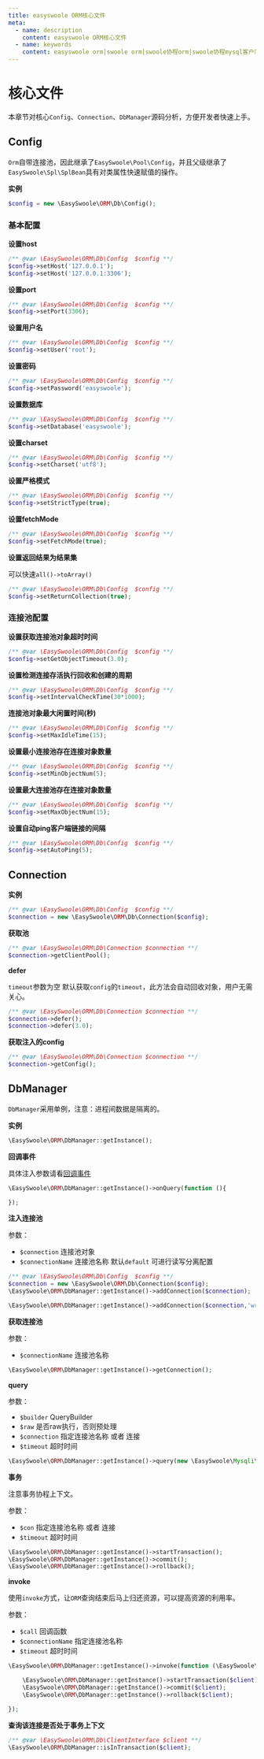 ```yaml
---
title: easyswoole ORM核心文件
meta:
  - name: description
    content: easyswoole ORM核心文件
  - name: keywords
    content: easyswoole orm|swoole orm|swoole协程orm|swoole协程mysql客户端
---
```


# 核心文件

本章节对核心`Config`、`Connection`、`DbManager`源码分析，方便开发者快速上手。

## Config

`Orm`自带连接池，因此继承了`EasySwoole\Pool\Config`，并且父级继承了`EasySwoole\Spl\SplBean`具有对类属性快速赋值的操作。

**实例**

```php
$config = new \EasySwoole\ORM\Db\Config();
```

### 基本配置

**设置host**

```php
/** @var \EasySwoole\ORM\Db\Config  $config **/
$config->setHost('127.0.0.1');
$config->setHost('127.0.0.1:3306');
```

**设置port**

```php
/** @var \EasySwoole\ORM\Db\Config  $config **/
$config->setPort(3306);
```

**设置用户名**

```php
/** @var \EasySwoole\ORM\Db\Config  $config **/
$config->setUser('root');
```

**设置密码**

```php
/** @var \EasySwoole\ORM\Db\Config  $config **/
$config->setPassword('easyswoole');
```

**设置数据库**
```php
/** @var \EasySwoole\ORM\Db\Config  $config **/
$config->setDatabase('easyswoole');
```

**设置charset**

```php
/** @var \EasySwoole\ORM\Db\Config  $config **/
$config->setCharset('utf8');
```

**设置严格模式**

```php
/** @var \EasySwoole\ORM\Db\Config  $config **/
$config->setStrictType(true);
```

**设置fetchMode**

```php
/** @var \EasySwoole\ORM\Db\Config  $config **/
$config->setFetchMode(true);
```

**设置返回结果为结果集**

可以快速`all()->toArray()`

```php
/** @var \EasySwoole\ORM\Db\Config  $config **/
$config->setReturnCollection(true);
```
### 连接池配置

**设置获取连接池对象超时时间**

```php
/** @var \EasySwoole\ORM\Db\Config  $config **/
$config->setGetObjectTimeout(3.0);
```
**设置检测连接存活执行回收和创建的周期**

```php
/** @var \EasySwoole\ORM\Db\Config  $config **/
$config->setIntervalCheckTime(30*1000);
```

**连接池对象最大闲置时间(秒)**

```php
/** @var \EasySwoole\ORM\Db\Config  $config **/
$config->setMaxIdleTime(15);
```

**设置最小连接池存在连接对象数量**

```php
/** @var \EasySwoole\ORM\Db\Config  $config **/
$config->setMinObjectNum(5);
```

**设置最大连接池存在连接对象数量**

```php
/** @var \EasySwoole\ORM\Db\Config  $config **/
$config->setMaxObjectNum(15);
```

**设置自动ping客户端链接的间隔**

```php
/** @var \EasySwoole\ORM\Db\Config  $config **/
$config->setAutoPing(5);
```

## Connection

**实例**

```php
/** @var \EasySwoole\ORM\Db\Config  $config **/
$connection = new \EasySwoole\ORM\Db\Connection($config);
```

**获取池**
```php
/** @var \EasySwoole\ORM\Db\Connection $connection **/
$connection->getClientPool();
```

**defer**

`timeout`参数为空 默认获取`config`的`timeout`，此方法会自动回收对象，用户无需关心。

```php
/** @var \EasySwoole\ORM\Db\Connection $connection **/
$connection->defer();
$connection->defer(3.0);
```

**获取注入的config**

```php
/** @var \EasySwoole\ORM\Db\Connection $connection **/
$connection->getConfig();
```

## DbManager

`DbManager`采用单例，注意：进程间数据是隔离的。

**实例**

```php
\EasySwoole\ORM\DbManager::getInstance();
```

**回调事件**

具体注入参数请看[回调事件](/Components/Orm/Event/onQuery.html)

```php
\EasySwoole\ORM\DbManager::getInstance()->onQuery(function (){

});
```

**注入连接池**

参数：
- `$connection` 连接池对象
- `$connectionName` 连接池名称 默认`default` 可进行读写分离配置

```php
/** @var \EasySwoole\ORM\Db\Config  $config **/
$connection = new \EasySwoole\ORM\Db\Connection($config);
\EasySwoole\ORM\DbManager::getInstance()->addConnection($connection);

\EasySwoole\ORM\DbManager::getInstance()->addConnection($connection,'write');
```

**获取连接池**

参数：
- `$connectionName` 连接池名称

```php
\EasySwoole\ORM\DbManager::getInstance()->getConnection();
```

**query**

参数：
- `$builder` QueryBuilder
- `$raw` 是否raw执行，否则预处理
- `$connection` 指定连接池名称 或者 连接
- `$timeout` 超时时间

```php
\EasySwoole\ORM\DbManager::getInstance()->query(new \EasySwoole\Mysqli\QueryBuilder());
```

**事务**

注意事务协程上下文。

参数：
- `$con` 指定连接池名称 或者 连接
- `$timeout` 超时时间

```php
\EasySwoole\ORM\DbManager::getInstance()->startTransaction();
\EasySwoole\ORM\DbManager::getInstance()->commit();
\EasySwoole\ORM\DbManager::getInstance()->rollback();
```

**invoke**

使用`invoke`方式，让`ORM`查询结束后马上归还资源，可以提高资源的利用率。

参数：
- `$call` 回调函数
- `$connectionName` 指定连接池名称
- `$timeout` 超时时间

```php
\EasySwoole\ORM\DbManager::getInstance()->invoke(function (\EasySwoole\ORM\Db\ClientInterface $client){

    \EasySwoole\ORM\DbManager::getInstance()->startTransaction($client);
    \EasySwoole\ORM\DbManager::getInstance()->commit($client);
    \EasySwoole\ORM\DbManager::getInstance()->rollback($client);

});
```

**查询该连接是否处于事务上下文**

```php
/** @var \EasySwoole\ORM\Db\ClientInterface $client **/
\EasySwoole\ORM\DbManager::isInTransaction($client);
```